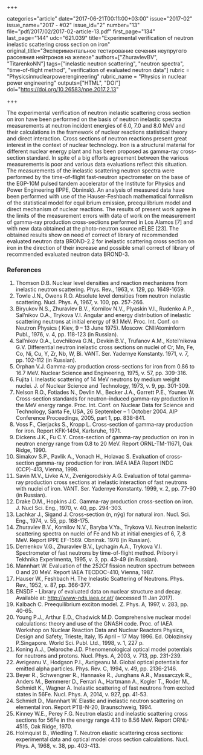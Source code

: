 +++

categories="article"
date="2017-06-21T00:11:00+03:00"
issue="2017-02"
issue_name="2017 - #02"
issue_id="2"
number="13"
file="pdf/2017/02/2017-02-article-13.pdf"
first_page="134"
last_page="144"
udc="621.039"
title="Experimental verification of neutron inelastic scattering cross section on iron"
original_title="Экспериментальное тестирование сечения неупругого рассеяния нейтронов на железе"
authors=["ZhuravlevBV", "TitarenkoNN"]
tags=["inelastic neutron scattering", "neutron spectra", "time-of-flight method", "verification of evaluated neutron data"]
rubric = "Physicsinnuclearpowerengineering"
rubric_name = "Physics in nuclear power engineering"
outputs=["HTML", "DOI"]
doi="https://doi.org/10.26583/npe.2017.2.13"

+++

The experimental verification of neutron inelastic scattering cross section on iron have been performed on the basis of neutron inelastic spectra measurements at neutron incident energies of 6.0, 7.0 and 8.0 MeV and their calculations in the framework of nuclear reactions statistical theory and direct interaction. Cross sections of neutron reactions present great interest in the context of nuclear technology. Iron is a structural material for different nuclear energy plant and has been proposed as gamma-ray cross-section standard. In spite of a big efforts agreement between the various measurements is poor and various data evaluations reflect this situation. The measurements of the inelastic scattering neutron spectra were performed by the time-of-flight fast-neutron spectrometer on the base of the EGP-10M pulsed tandem accelerator of the Institute for Physics and Power Engineering (IPPE, Obninsk). An analysis of measured data have been performed with use of the Hauser-Feshbach mathematical formalism of the statistical model for equilibrium emission, preequilibrium model and direct mechanism of nuclear reactions. The results of present work agree in the limits of the measurement errors with data of work on the measurement of gamma-ray production cross-sections performed in Los Alamos [7] and with new data obtained at the photo-neutron source nELBE [23]. The obtained results show on need of correct of library of recommended evaluated neutron data BROND-2.2 for inelastic scattering cross section on iron in the direction of their increase and possible small correct of library of recommended evaluated neutron data BROND-3.

### References

1. Thomson D.B. Nuclear level densities and reaction mechanisms from inelastic neutron scattering. Phys. Rev., 1963, v. 129, pp. 1649-1659.
2. Towle J.N., Owens R.O. Absolute level densities from neutron inelastic scattering. Nucl. Phys. A, 1967, v. 100, pp. 257-266.
3. Biryukov N.S., Zhuravlev B.V., Kornilov N.V., Plyaskin V.I., Rudenko A.P., Sal‘nikov O.A., Trykova V.I. Angular and energy distribution of inelastic scattering neutrons at initial energy of 9.1 MeV. Proc. Int. Conf. on Neutron Physics ( Kiev, 9 – 13 June 1975). Moscow. CNIIAtominform Publ., 1976, v. 4, pp. 118-123 (in Russian).
4. Sal’nikov O.A., Lovchikova G.N., Devkin B.V., Trufanov A.M., Kotel‘nikova G.V. Differential neutron inelastic cross sections on nuclei of Cr, Mn, Fe, Co, Ni, Cu, Y, Zr, Nb, W, Bi. VANT. Ser. Yadernye Konstanty. 1971, v. 7, pp. 102-112 (in Russian).
5. Orphan V.J. Gamma-ray production cross-sections for iron from 0.86 to 16.7 MeV. Nuclear Science and Engineering, 1975, v. 57, pp. 309-316.
6. Fujita I. Inelastic scattering of 14 MeV neutrons by medium weight nuclei. J. of Nuclear Science and Technology, 1973, v. 9, pp. 301-309.
7. Nelson R.O., Fotiades N., Devlin M., Becker J.A., Garrett P.E., Younes W. Cross-section standards for neutron–induced gamma–ray production in the MeV energy range. Proc. Int. Conf. on Nuclear Data for Science and Technology, Santa Fe, USA, 26 September – 1 October 2004. AIP Conference Proceedings, 2005, part 1, pp. 838-841.
8. Voss F., Cierjacks S., Kropp L. Cross-section of gamma-ray production for iron. Report KFK-1494, Karlsruhe, 1971.
9. Dickens J.K., Fu C.Y. Cross-section of gamma-ray production on iron in neutron energy range from 0.8 to 20 MeV. Report ORNL-TM-11671, Oak Ridge, 1990.
10. Simakov S.P., Pavlik A., Vonach H., Holavac S. Evaluation of cross-section gamma-ray production for iron. IAEA IAEA Report INDC (CCP)-413, Vienna, 1998.
11. Savin M.V., Livke A.V., Zvenigorodskiy A.G. Evaluation of total gamma-ray production cross sections at inelastic interaction of fast neutrons with nuclei of iron. VANT. Ser. Yadernye Konstanty. 1999, v. 2, pp. 77-90 (in Russian).
12. Drake D.M., Hopkins J.C. Gamma-ray production cross-section on iron. J. Nucl Sci. Eng., 1970, v. 40, pp. 294-303.
13. Lachkar J., Sigand J. Cross-section (n, nўg) for natural iron. Nucl. Sci. Eng., 1974, v. 55, pp. 168-175.
14. Zhuravlev B.V., Kornilov N.V., Baryba V.Ya., Trykova V.I. Neutron inelastic scattering spectra on nuclei of Fe and Nb at initial energies of 6, 7, 8 MeV. Report IPPE EF-1569. Obninsk. 1978 (in Russian).
15. Demenkov V.G., Zhuravlev B.V., Lychagin A.A., Trykova V.I. Spectrometer of fast neutrons by time-of-flight method. Pribory i Tekhnika Experimenta, 1995, v. 3, pp. 43-49 (in Russian).
16. Mannhart W. Evaluation of the 252Cf fission neutron spectrum between 0 and 20 MeV. Report IAEA TECDOC-410, Vienna, 1987.
17. Hauser W., Feshbach H. The Inelastic Scattering of Neutrons. Phys. Rev., 1952, v. 87, pp. 366-377.
18. ENSDF - Library of evaluated data on nuclear structure and decay. Available at: http://www-nds.iaea.or.at/ (accessed 11 Jan 2017).
19. Kalbach C. Preequilibrium exciton model. Z. Phys. A, 1997, v. 283, pp. 40-65.
20. Young P.J., Arthur E.D., Chadwick M.D. Comprehensive nuclear model calculations: theory and use of the GNASH code. Proc. of IAEA Workshop on Nuclear Reaction Data and Nuclear Reactors Physics, Design and Safety, Trieste, Italy, 15 April – 17 May 1996. Ed. Oblozinsky P.Singapore. World Sci. Publ. Ltd., 1998, v. 1, 227 p.
21. Koning A.J., Delaroche J.D. Phenomenological optical model potentials for neutrons and protons. Nucl. Phys. A, 2003, v. 713, pp. 231-239.
22. Avrigeanu V., Hodgson P.I., Avrigeanu M. Global optical potentials for emitted alpha particles. Phys. Rev. C, 1994, v. 49, pp. 2136-2146.
23. Beyer R., Schwengner R., Hannaske R., Junghans A.R., Massarczyk R., Anders M., Bemmerer D., Ferrari A., Hartmann A., Kogler T., Roder M., Schmidt K., Wagner A. Inelastic scattering of fast neutrons from excited states in 56Fe. Nucl. Phys. A, 2014, v. 927, pp. 41-53.
24. Schmidt D., Mannhart W. Elastic and inelastic neutron scattering on elemental iron. Report PTB-N-20, Braunschweig, 1994.
25. Kinney W.E., Perey F.G. Neutron elastic and inelastic scattering cross sections for 56Fe in the energy range 4.19 to 8.56 MeV. Report ORNL-4515, Oak Ridge, 1970.
26. Holmquist B., Wiedling T. Neutron elastic scattering cross sections: experimental data and optical model cross section calculations. Nucl. Phys. A, 1968, v. 38, pp. 403-413.